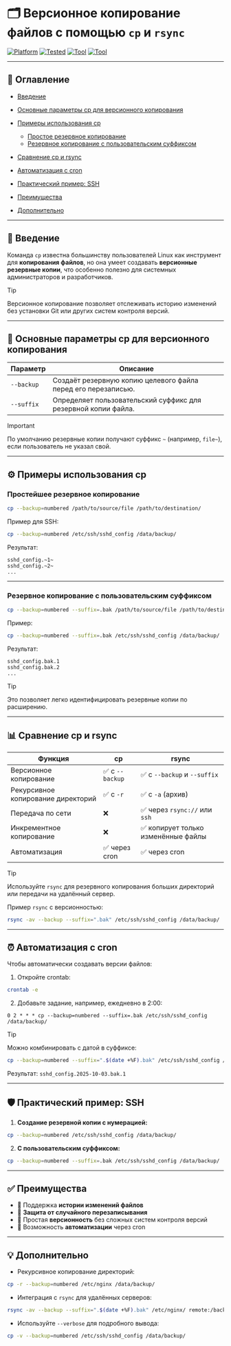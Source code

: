 # 🗂 Версионное копирование файлов с помощью `cp` и `rsync`

[![Platform](https://img.shields.io/badge/platform-Linux-lightgrey?style=flat-square\&logo=linux)](https://www.linux.org/)
[![Tested](https://img.shields.io/badge/tested%20on-Ubuntu%2024.04%20|%20Debian%2012-orange?style=flat-square)](https://www.debian.org/)
[![Tool](https://img.shields.io/badge/tool-cp-blue?style=flat-square)](https://man7.org/linux/man-pages/man1/cp.1.html)
[![Tool](https://img.shields.io/badge/tool-rsync-green?style=flat-square)](https://man7.org/linux/man-pages/man1/rsync.1.html)

---

## 📑 Оглавление

* [Введение](#-введение)
* [Основные параметры cp для версионного копирования](#-основные-параметры-cp-для-версионного-копирования)
* [Примеры использования cp](#-примеры-использования-cp)

  * [Простое резервное копирование](#простейшее-резервное-копирование)
  * [Резервное копирование с пользовательским суффиксом](#резервное-копирование-с-пользовательским-суффиксом)
* [Сравнение cp и rsync](#-сравнение-cp-и-rsync)
* [Автоматизация с cron](#-автоматизация-с-cron)
* [Практический пример: SSH](#-практический-пример-ssh)
* [Преимущества](#-преимущества)
* [Дополнительно](#-дополнительно)

---

## 📖 Введение

Команда `cp` известна большинству пользователей Linux как инструмент для **копирования файлов**, но она умеет создавать **версионные резервные копии**, что особенно полезно для системных администраторов и разработчиков.

> [!TIP]
> Версионное копирование позволяет отслеживать историю изменений без установки Git или других систем контроля версий.

---

## 🔑 Основные параметры cp для версионного копирования

| Параметр   | Описание                                                       |
| ---------- | -------------------------------------------------------------- |
| `--backup` | Создаёт резервную копию целевого файла перед его перезаписью.  |
| `--suffix` | Определяет пользовательский суффикс для резервной копии файла. |

> [!IMPORTANT]
> По умолчанию резервные копии получают суффикс `~` (например, `file~`), если пользователь не указал свой.

---

## ⚙️ Примеры использования cp

### Простейшее резервное копирование

```bash
cp --backup=numbered /path/to/source/file /path/to/destination/
```

Пример для SSH:

```bash
cp --backup=numbered /etc/ssh/sshd_config /data/backup/
```

Результат:

```
sshd_config.~1~
sshd_config.~2~
...
```

---

### Резервное копирование с пользовательским суффиксом

```bash
cp --backup=numbered --suffix=.bak /path/to/source/file /path/to/destination/
```

Пример:

```bash
cp --backup=numbered --suffix=.bak /etc/ssh/sshd_config /data/backup/
```

Результат:

```
sshd_config.bak.1
sshd_config.bak.2
...
```

> [!TIP]
> Это позволяет легко идентифицировать резервные копии по расширению.

---

## 📊 Сравнение cp и rsync

| Функция                            | cp             | rsync                              |
| ---------------------------------- | -------------- | ---------------------------------- |
| Версионное копирование             | ✅ с `--backup` | ✅ с `--backup` и `--suffix`        |
| Рекурсивное копирование директорий | ✅ с `-r`       | ✅ с `-a` (архив)                   |
| Передача по сети                   | ❌              | ✅ через `rsync://` или `ssh`       |
| Инкрементное копирование           | ❌              | ✅ копирует только изменённые файлы |
| Автоматизация                      | ✅ через cron   | ✅ через cron                       |

> [!TIP]
> Используйте `rsync` для резервного копирования больших директорий или передачи на удалённый сервер.

Пример `rsync` с версионностью:

```bash
rsync -av --backup --suffix=".bak" /etc/ssh/sshd_config /data/backup/
```

---

## ⏰ Автоматизация с cron

Чтобы автоматически создавать версии файлов:

1. Откройте crontab:

```bash
crontab -e
```

2. Добавьте задание, например, ежедневно в 2:00:

```cron
0 2 * * * cp --backup=numbered --suffix=.bak /etc/ssh/sshd_config /data/backup/
```

> [!TIP]
> Можно комбинировать с датой в суффиксе:

```bash
cp --backup=numbered --suffix=".$(date +%F).bak" /etc/ssh/sshd_config /data/backup/
```

Результат: `sshd_config.2025-10-03.bak.1`

---

## 🛡️ Практический пример: SSH

1. **Создание резервной копии с нумерацией:**

```bash
cp --backup=numbered /etc/ssh/sshd_config /data/backup/
```

2. **С пользовательским суффиксом:**

```bash
cp --backup=numbered --suffix=.bak /etc/ssh/sshd_config /data/backup/
```

---

## ✅ Преимущества

* 📌 Поддержка **истории изменений файлов**
* 📌 **Защита от случайного перезаписывания**
* 📌 Простая **версионность** без сложных систем контроля версий
* 📌 Возможность **автоматизации** через cron

---

## 💡 Дополнительно

* Рекурсивное копирование директорий:

```bash
cp -r --backup=numbered /etc/nginx /data/backup/
```

* Интеграция с `rsync` для удалённых серверов:

```bash
rsync -av --backup --suffix=".$(date +%F).bak" /etc/nginx/ remote:/backup/nginx/
```

* Используйте `--verbose` для подробного вывода:

```bash
cp -v --backup=numbered /etc/ssh/sshd_config /data/backup/
```
